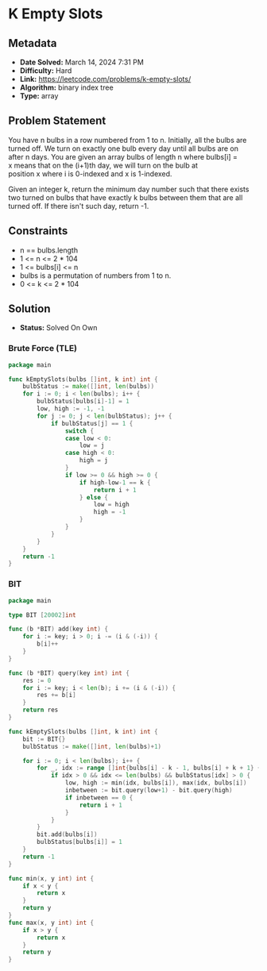 # K Empty Slots

## Metadata

- **Date Solved:** March 14, 2024 7:31 PM
- **Difficulty:** Hard
- **Link:** https://leetcode.com/problems/k-empty-slots/
- **Algorithm:** binary index tree
- **Type:** array

## Problem Statement

You have n bulbs in a row numbered from 1 to n. Initially, all the bulbs are turned off. We turn on exactly one bulb every day until all bulbs are on after n days.
You are given an array bulbs of length n where bulbs[i] = x means that on the (i+1)th day, we will turn on the bulb at position x where i is 0-indexed and x is 1-indexed.

Given an integer k, return the minimum day number such that there exists two turned on bulbs that have exactly k bulbs between them that are all turned off. If there isn't such day, return -1.

## Constraints


- n == bulbs.length
- 1 <= n <= 2 * 104
- 1 <= bulbs[i] <= n
- bulbs is a permutation of numbers from 1 to n.
- 0 <= k <= 2 * 104

## Solution

- **Status:** Solved On Own


### Brute Force (TLE)

```go
package main

func kEmptySlots(bulbs []int, k int) int {
	bulbStatus := make([]int, len(bulbs))
	for i := 0; i < len(bulbs); i++ {
		bulbStatus[bulbs[i]-1] = 1
		low, high := -1, -1
		for j := 0; j < len(bulbStatus); j++ {
			if bulbStatus[j] == 1 {
				switch {
				case low < 0:
					low = j
				case high < 0:
					high = j
				}
				if low >= 0 && high >= 0 {
					if high-low-1 == k {
						return i + 1
					} else {
						low = high
						high = -1
					}
				}
			}
		}
	}
	return -1
}
```

### BIT

```go
package main

type BIT [20002]int

func (b *BIT) add(key int) {
	for i := key; i > 0; i -= (i & (-i)) {
		b[i]++
	}
}

func (b *BIT) query(key int) int {
	res := 0
	for i := key; i < len(b); i += (i & (-i)) {
		res += b[i]
	}
	return res
}

func kEmptySlots(bulbs []int, k int) int {
	bit := BIT{}
	bulbStatus := make([]int, len(bulbs)+1)

	for i := 0; i < len(bulbs); i++ {
		for _, idx := range []int{bulbs[i] - k - 1, bulbs[i] + k + 1} {
			if idx > 0 && idx <= len(bulbs) && bulbStatus[idx] > 0 {
				low, high := min(idx, bulbs[i]), max(idx, bulbs[i])
				inbetween := bit.query(low+1) - bit.query(high)
				if inbetween == 0 {
					return i + 1
				}
			}
		}
		bit.add(bulbs[i])
		bulbStatus[bulbs[i]] = 1
	}
	return -1
}

func min(x, y int) int {
	if x < y {
		return x
	}
	return y
}
func max(x, y int) int {
	if x > y {
		return x
	}
	return y
}
```
